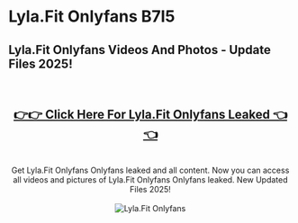 # Lyla.Fit Onlyfans B7I5

<h2>Lyla.Fit Onlyfans Videos And Photos - Update Files 2025!</h2>
<br>
<div align="center">
<h2><a href="https://213.232.235.80/live/video.php?q=lyla.fit-onlyfans" rel="nofollow">👉👉 Click Here For Lyla.Fit Onlyfans Leaked 👈👈</a></h2>

<br>
Get Lyla.Fit Onlyfans Onlyfans leaked and all content. Now you can access all videos and pictures of Lyla.Fit Onlyfans Onlyfans leaked. New Updated Files 2025!
<br>
<br>
<a href="https://213.232.235.80/live/video.php?q=lyla.fit-onlyfans" rel="nofollow" data-target="animated-image.originalLink"><img src="https://i.imgur.com/dJHk4Zq.gif" alt="Lyla.Fit Onlyfans" style="max-width: 100%; display: inline-block;" data-target="animated-image.originalImage"></a>
</div>
<br>